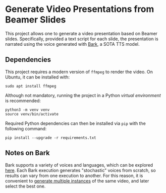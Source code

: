 Generate Video Presentations from Beamer Slides
===================
This project allows one to generate a video presentation based on Beamer slides. Specifically, provided a text script for each slide, the presentation is narrated using the voice generated with [Bark](https://github.com/suno-ai/bark), a SOTA TTS model.


Dependencies
----------

This project requires a modern version of `ffmpeg` to render the video. On Ubuntu, it can be installed with:

    sudo apt install ffmpeg

Although not mandatory, running the project in a Python *virtual environment* is recommended:

    python3 -m venv venv
    source venv/bin/activate

Required Python dependencies can then be installed via `pip` with the following command:

    pip install --upgrade -r requirements.txt


Notes on Bark
----------

Bark supports a variety of voices and languages, which can be explored [here](https://suno-ai.notion.site/8b8e8749ed514b0cbf3f699013548683?v=bc67cff786b04b50b3ceb756fd05f68c).
Each Bark execution generates "stochastic" voices from scratch, so results can vary from one execution to another. For this reason, it is convenient to [generate multiple instances](https://github.com/filippobistaffa/beamer2ai/blob/83f22dec2bcf6ec13a4c6863ea7c2e642b870045/example.py#L71) of the same video, and later select the best one.
